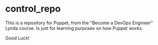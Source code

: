# control_repo
This is a repository for Puppet, from the "Become a DevOps Engineer" Lynda course. Is just for learning purposes on how Puppet works.

Good Luck!
